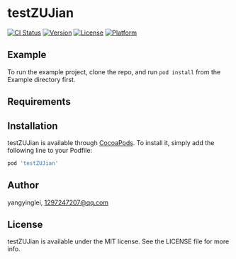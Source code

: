 # testZUJian

[![CI Status](https://img.shields.io/travis/yangyinglei/testZUJian.svg?style=flat)](https://travis-ci.org/yangyinglei/testZUJian)
[![Version](https://img.shields.io/cocoapods/v/testZUJian.svg?style=flat)](https://cocoapods.org/pods/testZUJian)
[![License](https://img.shields.io/cocoapods/l/testZUJian.svg?style=flat)](https://cocoapods.org/pods/testZUJian)
[![Platform](https://img.shields.io/cocoapods/p/testZUJian.svg?style=flat)](https://cocoapods.org/pods/testZUJian)

## Example

To run the example project, clone the repo, and run `pod install` from the Example directory first.

## Requirements

## Installation

testZUJian is available through [CocoaPods](https://cocoapods.org). To install
it, simply add the following line to your Podfile:

```ruby
pod 'testZUJian'
```

## Author

yangyinglei, 1297247207@qq.com

## License

testZUJian is available under the MIT license. See the LICENSE file for more info.

